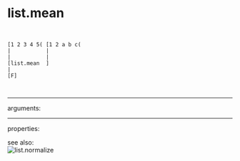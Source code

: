 # list.mean

```


[1 2 3 4 5( [1 2 a b c(
|           |
|           |
[list.mean  ]
|
[F]

            
```
---
arguments:


---
properties:


see also:<br>
![list.normalize]("img/object_list.normalize.png")
